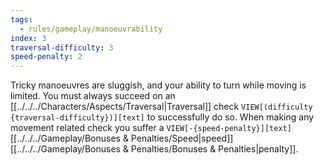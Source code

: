 ```yaml
---
tags:
  - rules/gameplay/manoeuvrability
index: 3
traversal-difficulty: 3
speed-penalty: 2
---
```

Tricky manoeuvres are sluggish, and your ability to turn while moving is limited.
You must always succeed on an [[../../../Characters/Aspects/Traversal|Traversal]] check `VIEW[(difficulty {traversal-difficulty})][text]` to successfully do so.
When making any movement related check you suffer a `VIEW[-{speed-penalty}][text]` [[../../../Gameplay/Bonuses & Penalties/Speed|speed]] [[../../../Gameplay/Bonuses & Penalties/Bonuses & Penalties|penalty]].
